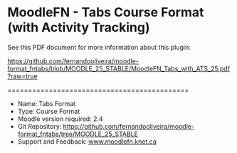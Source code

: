 MoodleFN - Tabs Course Format (with Activity Tracking)
============================================

See this PDF document for more information about this plugin:

https://github.com/fernandooliveira/moodle-format_fntabs/blob/MOODLE_25_STABLE/MoodleFN_Tabs_with_ATS_25.pdf?raw=true

============================================

- Name: Tabs Format
- Type: Course Format
- Moodle version required: 2.4
- Git Repository: https://github.com/fernandooliveira/moodle-format_fntabs/tree/MOODLE_25_STABLE
- Support and Feedback: www.moodlefn.knet.ca 

